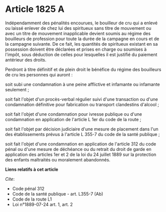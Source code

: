 # Article 1825 A

Indépendamment des pénalités encourues, le bouilleur de cru qui a enlevé ou laissé enlever de chez lui des spiritueux sans
titre de mouvement ou avec un titre de mouvement inapplicable devient soumis au régime des bouilleurs de profession pour
toute la durée de la campagne en cours et de la campagne suivante. De ce fait, les quantités de spiritueux existant en sa
possession doivent être déclarées et prises en charge ou soumises à l'impôt, sous déduction de celles pour lesquelles il est
justifié du paiement antérieur des droits.

Perdront à titre définitif et de plein droit le bénéfice du régime des bouilleurs de cru les personnes qui auront :

soit subi une condamnation à une peine afflictive et infamante ou infamante seulement ;

soit fait l'objet d'un procès-verbal régulier suivi d'une transaction ou d'une condamnation définitive pour fabrication ou
transport clandestins d'alcool ;

soit fait l'objet d'une condamnation pour ivresse publique ou d'une condamnation en application de l'article L 1er du code de
la route ;

soit fait l'objet par décision judiciaire d'une mesure de placement dans l'un des établissements prévus à l'article L 355-7
du code de la santé publique ;

soit fait l'objet d'une condamnation en application de l'article 312 du code pénal ou d'une mesure de déchéance ou du retrait
du droit de garde en application des articles 1er et 2 de la loi du 24 juillet 1889 sur la protection des enfants maltraités
ou moralement abandonnés.

**Liens relatifs à cet article**

_Cite_:

  - Code pénal 312
  - Code de la santé publique - art. L355-7 (Ab)
  - Code de la route L1
  - Loi n°1889-07-24 art. 1, art. 2
